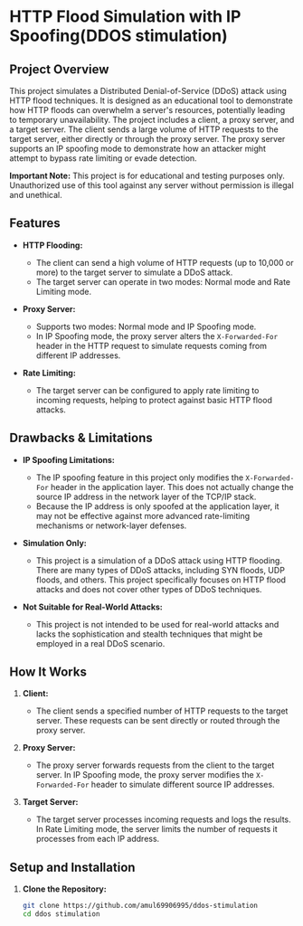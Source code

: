 # HTTP Flood Simulation with IP Spoofing(DDOS stimulation)

## Project Overview

This project simulates a Distributed Denial-of-Service (DDoS) attack using HTTP flood techniques. It is designed as an educational tool to demonstrate how HTTP floods can overwhelm a server's resources, potentially leading to temporary unavailability. The project includes a client, a proxy server, and a target server. The client sends a large volume of HTTP requests to the target server, either directly or through the proxy server. The proxy server supports an IP spoofing mode to demonstrate how an attacker might attempt to bypass rate limiting or evade detection.

**Important Note:** This project is for educational and testing purposes only. Unauthorized use of this tool against any server without permission is illegal and unethical.

## Features

- **HTTP Flooding:**
  - The client can send a high volume of HTTP requests (up to 10,000 or more) to the target server to simulate a DDoS attack.
  - The target server can operate in two modes: Normal mode and Rate Limiting mode.
  
- **Proxy Server:**
  - Supports two modes: Normal mode and IP Spoofing mode.
  - In IP Spoofing mode, the proxy server alters the `X-Forwarded-For` header in the HTTP request to simulate requests coming from different IP addresses.

- **Rate Limiting:**
  - The target server can be configured to apply rate limiting to incoming requests, helping to protect against basic HTTP flood attacks.

## Drawbacks & Limitations

- **IP Spoofing Limitations:**
  - The IP spoofing feature in this project only modifies the `X-Forwarded-For` header in the application layer. This does not actually change the source IP address in the network layer of the TCP/IP stack.
  - Because the IP address is only spoofed at the application layer, it may not be effective against more advanced rate-limiting mechanisms or network-layer defenses.

- **Simulation Only:**
  - This project is a simulation of a DDoS attack using HTTP flooding. There are many types of DDoS attacks, including SYN floods, UDP floods, and others. This project specifically focuses on HTTP flood attacks and does not cover other types of DDoS techniques.

- **Not Suitable for Real-World Attacks:**
  - This project is not intended to be used for real-world attacks and lacks the sophistication and stealth techniques that might be employed in a real DDoS scenario.

## How It Works

1. **Client:**
   - The client sends a specified number of HTTP requests to the target server. These requests can be sent directly or routed through the proxy server.

2. **Proxy Server:**
   - The proxy server forwards requests from the client to the target server. In IP Spoofing mode, the proxy server modifies the `X-Forwarded-For` header to simulate different source IP addresses.

3. **Target Server:**
   - The target server processes incoming requests and logs the results. In Rate Limiting mode, the server limits the number of requests it processes from each IP address.

## Setup and Installation

1. **Clone the Repository:**

   ```bash
   git clone https://github.com/amul69906995/ddos-stimulation
   cd ddos stimulation
   ```
